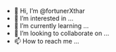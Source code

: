 - 👋 Hi, I’m @fortunerXthar
- 👀 I’m interested in ...
- 🌱 I’m currently learning ...
- 💞️ I’m looking to collaborate on ...
- 📫 How to reach me ...

<!---
fortunerXthar/fortunerXthar is a ✨ special ✨ repository because its `README.md` (this file) appears on your GitHub profile.
You can click the Preview link to take a look at your changes.
--->
